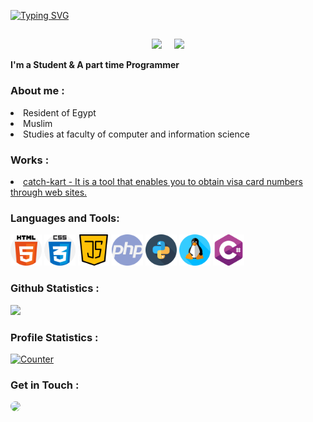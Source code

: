 <!-- Github README -->

[![Typing SVG](https://readme-typing-svg.herokuapp.com/?color=00FFFF&size=80&center=true&vCenter=true&width=1500&repeat=true&lines=HELLO,+My+name+is+Sa升升am;Be+Welcome!+:%29)](https://git.io/typing-svg)
##
<p align="center"><a href="https://github.com/Death-Mask">
<img height="165" src="https://github-readme-stats.vercel.app/api?username=Death-Mask&show_icons=true&include_all_commits=true&theme=react&cache_seconds=3200&hide_border=true" /></a>
&nbsp;&nbsp;&nbsp;
<a href="https://github.com/Death-Mask"><img src="https://github-readme-stats.vercel.app/api/top-langs/?username=Death-Mask&layout=compact&theme=react&hide_border=true" />
</a></p>

<b>I'm a Student & A part time Programmer</b>

<h3>About me :</h3>
<li>Resident of Egypt</li>
<li>Muslim</li>
<li>Studies at faculty of computer and information science</li>

<h3>Works :</h3>
<li> <a href="https://github.com/Death-Mask/catch-kart">catch-kart - It is a tool that enables you to obtain visa card numbers through web sites.</a>

<h3 align="left">Languages and Tools:</h3>
<img title="html-5" alt="html-5" width="50px" src="assets/html-5.png"/> <img title="css" alt="css" width="50px" src="assets/css.png"/> <img title="java-script" alt="java-script" width="50px" src="assets/java-script.png"/> <img title="php" alt="php" width="50px" src="assets/php.png"/> <img title="snakes" alt="snakes" width="50px" src="assets/snakes.png"/> <img title="linux" alt="linux" width="50px" src="assets/linux.png"/> <img title="c-sharp" alt="c-sharp" width="50px" src="assets/c-sharp.png"/>
  
<h3>Github Statistics :</h3>
<a href="https://github.com/Death-Mask"><img width=650 src="https://github-profile-trophy.vercel.app/?username=Death-Mask&theme=dracula&no-frame=true&title=Followers,Stars,Commit,Repository,Issues"/></a>

<h3>Profile Statistics :</h3>
<a href="https://github.com/Death-Mask"><img height="25" title="Counter" src="https://komarev.com/ghpvc/?username=Death-Mask&color=blueviolet&style=flat-square"></a>

<h3>Get in Touch : </h3>
<a href="https://www.linkedin.com/in/sal-lam-ab422026b/" target="_blank"><img src="https://img.shields.io/badge/-LinkedIn-%230077B5?style=for-the-badge&logo=linkedin&logoColor=white" style="border-radius: 30px" target="_blank"></a> 


